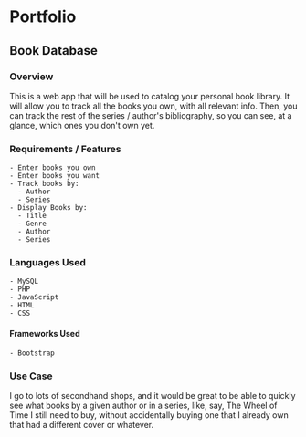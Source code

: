 # Portfolio

## Book Database

### Overview

This is a web app that will be used to catalog your personal book library. It will allow you to track all the books you own, with all relevant info. Then, you can track the rest of the series / author's bibliography, so you can see, at a glance, which ones you don't own yet.

### Requirements / Features

    - Enter books you own
    - Enter books you want
    - Track books by:
      - Author
      - Series
    - Display Books by:
      - Title
      - Genre
      - Author
      - Series

### Languages Used

    - MySQL
    - PHP
    - JavaScript
    - HTML
    - CSS

#### Frameworks Used

    - Bootstrap

### Use Case

I go to lots of secondhand shops, and it would be great to be able to quickly see what books by a given author or in a series, like, say, The Wheel of Time I still need to buy, without accidentally buying one that I already own that had a different cover or whatever.
